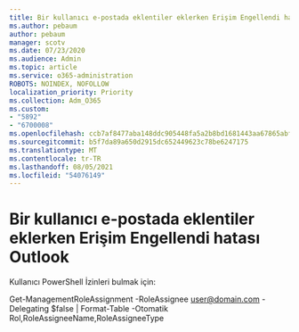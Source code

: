 ```yaml
---
title: Bir kullanıcı e-postada eklentiler eklerken Erişim Engellendi hatası Outlook
ms.author: pebaum
author: pebaum
manager: scotv
ms.date: 07/23/2020
ms.audience: Admin
ms.topic: article
ms.service: o365-administration
ROBOTS: NOINDEX, NOFOLLOW
localization_priority: Priority
ms.collection: Adm_O365
ms.custom:
- "5892"
- "6700008"
ms.openlocfilehash: ccb7af8477aba148ddc905448fa5a2b8bd1681443aa67865abfc69e1ca785f75
ms.sourcegitcommit: b5f7da89a650d2915dc652449623c78be6247175
ms.translationtype: MT
ms.contentlocale: tr-TR
ms.lasthandoff: 08/05/2021
ms.locfileid: "54076149"
---
```

# <a name="one-user-gets-access-denied-error-while-adding-add-ins-in-outlook"></a>Bir kullanıcı e-postada eklentiler eklerken Erişim Engellendi hatası Outlook

Kullanıcı PowerShell İzinleri bulmak için:

Get-ManagementRoleAssignment -RoleAssignee [user@domain.com](mailto:user@domain.com "mailto:user@domain.com") -Delegating $false | Format-Table -Otomatik Rol,RoleAssigneeName,RoleAssigneeType
